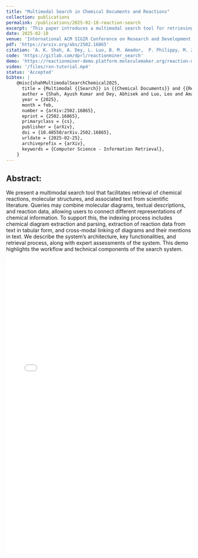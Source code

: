 ```yaml
---
title: "Multimodal Search in Chemical Documents and Reactions"
collection: publications
permalink: /publications/2025-02-18-reaction-search
excerpt: 'This paper introduces a multimodal search tool for retrieving chemical reactions, molecular structures, and associated text from scientific literature, linking visual and textual representations of chemical information.'
date: 2025-02-18
venue: 'International ACM SIGIR Conference on Research and Development in Information'
pdf: 'https://arxiv.org/abs/2502.16865'
citation: 'A. K. Shah, A. Dey, L. Luo, B. M. Amador,  P. Philippy, M. Zhong, S. Ouyang, D. M. Friday, D. Bianchi, N. Jackson, R. Zanibbi, and J. Han, "Multimodal Search in Chemical Documents and Reactions," Feb. 24, 2025, arXiv: arXiv:2502.16865. doi: 10.48550/arXiv.2502.16865.'
code: 'https://gitlab.com/dprl/reactionminer_search'
demo: 'https://reactionminer-demo.platform.moleculemaker.org/reaction-miner'
video: '/files/rxn-tutorial.mp4'
status: 'Accepted'
bibtex: |
    @misc{shahMultimodalSearchChemical2025,
      title = {Multimodal {{Search}} in {{Chemical Documents}} and {{Reactions}}},
      author = {Shah, Ayush Kumar and Dey, Abhisek and Luo, Leo and Amador, Bryan and Philippy, Patrick and Zhong, Ming and Ouyang, Siru and Friday, David Mark and Bianchi, David and Jackson, Nick and Zanibbi, Richard and Han, Jiawei},
      year = {2025},
      month = feb,
      number = {arXiv:2502.16865},
      eprint = {2502.16865},
      primaryclass = {cs},
      publisher = {arXiv},
      doi = {10.48550/arXiv.2502.16865},
      urldate = {2025-02-25},
      archiveprefix = {arXiv},
      keywords = {Computer Science - Information Retrieval},
    }
---
```

<!--pdf: '/files/reaction-search.pdf'-->
<!--"Multimodal Search in Chemical Documents and Reactions," submitted in Proceedings of the 48th International ACM SIGIR Conference on Research and Development in Information Retrieval, in SIGIR ’25. New York, NY, USA: Association for Computing Machinery, Jul. 2025'-->
<!--paperurl: '/files/reaction-search.pdf'-->

<!--in Proceedings of the-->
<!--48th International ACM SIGIR Conference on Research and Development in-->
<!--Information Retrieval, in SIGIR ’25. New York, NY, USA: Association for-->
<!--Computing Machinery, Jul. 2025'-->
<!--poster: '/files/MathDeck-poster.pdf'-->
## Abstract:
We present a multimodal search tool that facilitates retrieval of chemical
reactions, molecular structures, and associated text from scientific literature.
Queries may combine molecular diagrams, textual descriptions, and reaction data,
allowing users to connect different representations of chemical information. To
support this, the indexing process includes chemical diagram extraction and
parsing, extraction of reaction data from text in tabular form, and cross-modal
linking of diagrams and their mentions in text. We describe the system’s
architecture, key functionalities, and retrieval process, along with expert
assessments of the system. This demo highlights the workflow and technical
components of the search system.

<!--<iframe src="/files/MathDeck-poster.pdf" width="100%" height="500" frameborder="no" border="0" marginwidth="0" marginheight="0"></iframe>-->

<!--<br>-->

<iframe src="/files/reaction-search.pdf" width="100%" height="800" frameborder="no" border="0" marginwidth="0" marginheight="0"></iframe>

<!--<br>-->
<!--**.bib:**-->
<!---->
<!--```bib-->
<!--@inproceedings{10.1145/3539618.3591803,-->
<!--author = {Amador, Bryan and Langsenkamp, Matt and Dey, Abhisek and Shah, Ayush Kumar and Zanibbi, Richard},-->
<!--title = {Searching the ACL Anthology with Math Formulas and Text},                                         -->
<!--year = {2023},                                                                                             -->
<!--isbn = {9781450394086},                                                                                    -->
<!--publisher = {Association for Computing Machinery},                                                         -->
<!--address = {New York, NY, USA},                                                                             -->
<!--url = {https://doi.org/10.1145/3539618.3591803},                                                           -->
<!--doi = {10.1145/3539618.3591803},                                                                           -->
<!--booktitle = {Proceedings of the 46th International ACM SIGIR Conference on Research and Development in Information Retrieval},-->
<!--pages = {3110–3114},                                                                                       -->
<!--numpages = {5},                                                                                            -->
<!--keywords = {mathematical information retrieval (mir), multimodal retrieval, latex, pdf, math-aware search},-->
<!--location = {Taipei, Taiwan},                                                                               -->
<!--series = {SIGIR '23}-->
<!--}-->
<!--```-->

<!-- {% include iframe_holder.html url="/files/237-teaser.mp4" width="560" height="325" %} -->
